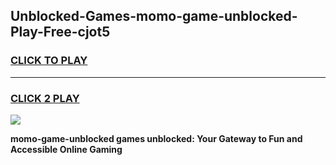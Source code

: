 
## Unblocked-Games-momo-game-unblocked-Play-Free-cjot5
<h3>
<a href="https://premium76.site?title=momo-game-unblocked&ref=20A">CLICK TO PLAY</a></h3>
<hr>

<h3>
<a href="https://premium76.site?title=momo-game-unblocked&ref=20A">CLICK 2 PLAY</a>
  
</h3>

<a href="https://premium76.site?title=momo-game-unblocked&ref=20A"><img src="https://clearcache.store/games.png"></a>


**momo-game-unblocked games unblocked: Your Gateway to Fun and Accessible Online Gaming**
